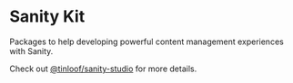 # Sanity Kit

Packages to help developing powerful content management experiences with Sanity.

Check out [@tinloof/sanity-studio](https://github.com/tinloof/sanity-kit/tree/main/packages/sanity-studio) for more details.
